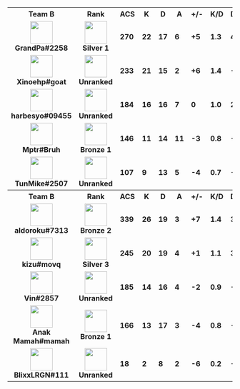 <table>
  <tr>
    <th align="center">Team B</th>
    <th>Rank
    </th><th title="Average Combat Score">ACS</th>
    <th title="Kills">K</th>
    <th title="Deaths">D</th>
    <th title="Assists">A</th>
    <th title="Kill Difference">+/-</th>
    <th title="Kill/Death Ratio">K/D</th>
    <th title="Average Damage Delta per Second">DDÎ”</th>
    <th>ADR</th>
    <th>HS%</th>
    <th>KAST</th>
    <th>FK</th>
    <th>FD</th>
    <th>MK</th>
  </tr><tr>
      <td align="center">
        <img src="https://titles.trackercdn.com/valorant-api/agents/add6443a-41bd-e414-f6ad-e58d267f4e95/displayicon.png" width="50">
        <br>
        <b>
          GrandPa#2258
        </b></td>
      <td align="center">
        <img src="https://trackercdn.com/cdn/tracker.gg/valorant/icons/tiersv2/9.png" width="50">
        <br>
        <b>Silver 1</b>
      </td><td>
        <b>270</b>
      </td>
      <td>
        <b>22</b>
      </td>
      <td>
        <b>17</b>
      </td>
      <td>
        <b>6</b>
      </td>
      <td>
        <b>+5
        </b>
      </td>
      <td>
        <b>1.3</b>
      </td>
      <td>
        <b>45</b>
      </td>
      <td>
        <b>185.2</b>
      </td>
      <td>
        <b>16.3%</b>
      </td>
      <td>
        <b>83.0%</b>
      </td>
      <td>
        <b>2</b>
      </td>
      <td>
        <b>1</b>
      </td>
      <td>
        <b>2</b>
      </td>
    </tr><tr>
      <td align="center">
        <img src="https://titles.trackercdn.com/valorant-api/agents/eb93336a-449b-9c1b-0a54-a891f7921d69/displayicon.png" width="50">
        <br>
        <b>
          Xinoehp#goat
        </b></td>
      <td align="center">
        <img src="https://trackercdn.com/cdn/tracker.gg/valorant/icons/tiersv2/0.png" width="50">
        <br>
        <b>Unranked</b>
      </td><td>
        <b>233</b>
      </td>
      <td>
        <b>21</b>
      </td>
      <td>
        <b>15</b>
      </td>
      <td>
        <b>2</b>
      </td>
      <td>
        <b>+6
        </b>
      </td>
      <td>
        <b>1.4</b>
      </td>
      <td>
        <b>-4</b>
      </td>
      <td>
        <b>144.4</b>
      </td>
      <td>
        <b>36.4%</b>
      </td>
      <td>
        <b>79.0%</b>
      </td>
      <td>
        <b>6</b>
      </td>
      <td>
        <b>3</b>
      </td>
      <td>
        <b>1</b>
      </td>
    </tr><tr>
      <td align="center">
        <img src="https://titles.trackercdn.com/valorant-api/agents/a3bfb853-43b2-7238-a4f1-ad90e9e46bcc/displayicon.png" width="50">
        <br>
        <b>
          harbesyo#09455
        </b></td>
      <td align="center">
        <img src="https://trackercdn.com/cdn/tracker.gg/valorant/icons/tiersv2/0.png" width="50">
        <br>
        <b>Unranked</b>
      </td><td>
        <b>184</b>
      </td>
      <td>
        <b>16</b>
      </td>
      <td>
        <b>16</b>
      </td>
      <td>
        <b>7</b>
      </td>
      <td>
        <b>0
        </b>
      </td>
      <td>
        <b>1.0</b>
      </td>
      <td>
        <b>2</b>
      </td>
      <td>
        <b>132.2</b>
      </td>
      <td>
        <b>21.2%</b>
      </td>
      <td>
        <b>79.0%</b>
      </td>
      <td>
        <b>1</b>
      </td>
      <td>
        <b>2</b>
      </td>
      <td>
        <b>1</b>
      </td>
    </tr><tr>
      <td align="center">
        <img src="https://titles.trackercdn.com/valorant-api/agents/dade69b4-4f5a-8528-247b-219e5a1facd6/displayicon.png" width="50">
        <br>
        <b>
          Mptr#Bruh
        </b></td>
      <td align="center">
        <img src="https://trackercdn.com/cdn/tracker.gg/valorant/icons/tiersv2/6.png" width="50">
        <br>
        <b>Bronze 1</b>
      </td><td>
        <b>146</b>
      </td>
      <td>
        <b>11</b>
      </td>
      <td>
        <b>14</b>
      </td>
      <td>
        <b>11</b>
      </td>
      <td>
        <b>-3
        </b>
      </td>
      <td>
        <b>0.8</b>
      </td>
      <td>
        <b>-27</b>
      </td>
      <td>
        <b>99.7</b>
      </td>
      <td>
        <b>10.0%</b>
      </td>
      <td>
        <b>71.0%</b>
      </td>
      <td>
        <b>1</b>
      </td>
      <td>
        <b>5</b>
      </td>
      <td>
        <b>0</b>
      </td>
    </tr><tr>
      <td align="center">
        <img src="https://titles.trackercdn.com/valorant-api/agents/569fdd95-4d10-43ab-ca70-79becc718b46/displayicon.png" width="50">
        <br>
        <b>
          TunMike#2507
        </b></td>
      <td align="center">
        <img src="https://trackercdn.com/cdn/tracker.gg/valorant/icons/tiersv2/0.png" width="50">
        <br>
        <b>Unranked</b>
      </td><td>
        <b>107</b>
      </td>
      <td>
        <b>9</b>
      </td>
      <td>
        <b>13</b>
      </td>
      <td>
        <b>5</b>
      </td>
      <td>
        <b>-4
        </b>
      </td>
      <td>
        <b>0.7</b>
      </td>
      <td>
        <b>-19</b>
      </td>
      <td>
        <b>78.5</b>
      </td>
      <td>
        <b>12.0%</b>
      </td>
      <td>
        <b>67.0%</b>
      </td>
      <td>
        <b>1</b>
      </td>
      <td>
        <b>2</b>
      </td>
      <td>
        <b>0</b>
      </td>
    </tr><tr>
    <th align="center">Team B</th>
    <th>Rank
    </th><th title="Average Combat Score">ACS</th>
    <th title="Kills">K</th>
    <th title="Deaths">D</th>
    <th title="Assists">A</th>
    <th title="Kill Difference">+/-</th>
    <th title="Kill/Death Ratio">K/D</th>
    <th title="Average Damage Delta per Second">DDÎ”</th>
    <th>ADR</th>
    <th>HS%</th>
    <th>KAST</th>
    <th>FK</th>
    <th>FD</th>
    <th>MK</th>
  </tr><tr>
      <td align="center">
        <img src="https://titles.trackercdn.com/valorant-api/agents/bb2a4828-46eb-8cd1-e765-15848195d751/displayicon.png" width="50">
        <br>
        <b>
          aldoroku#7313
        </b></td>
      <td align="center">
        <img src="https://trackercdn.com/cdn/tracker.gg/valorant/icons/tiersv2/7.png" width="50">
        <br>
        <b>Bronze 2</b>
      </td><td>
        <b>339</b>
      </td>
      <td>
        <b>26</b>
      </td>
      <td>
        <b>19</b>
      </td>
      <td>
        <b>3</b>
      </td>
      <td>
        <b>+7
        </b>
      </td>
      <td>
        <b>1.4</b>
      </td>
      <td>
        <b>32</b>
      </td>
      <td>
        <b>200.1</b>
      </td>
      <td>
        <b>8.1%</b>
      </td>
      <td>
        <b>67.0%</b>
      </td>
      <td>
        <b>8</b>
      </td>
      <td>
        <b>6</b>
      </td>
      <td>
        <b>3</b>
      </td>
    </tr><tr>
      <td align="center">
        <img src="https://titles.trackercdn.com/valorant-api/agents/569fdd95-4d10-43ab-ca70-79becc718b46/displayicon.png" width="50">
        <br>
        <b>
          kizu#movq
        </b></td>
      <td align="center">
        <img src="https://trackercdn.com/cdn/tracker.gg/valorant/icons/tiersv2/11.png" width="50">
        <br>
        <b>Silver 3</b>
      </td><td>
        <b>245</b>
      </td>
      <td>
        <b>20</b>
      </td>
      <td>
        <b>19</b>
      </td>
      <td>
        <b>4</b>
      </td>
      <td>
        <b>+1
        </b>
      </td>
      <td>
        <b>1.1</b>
      </td>
      <td>
        <b>36</b>
      </td>
      <td>
        <b>172.5</b>
      </td>
      <td>
        <b>15.4%</b>
      </td>
      <td>
        <b>71.0%</b>
      </td>
      <td>
        <b>3</b>
      </td>
      <td>
        <b>0</b>
      </td>
      <td>
        <b>1</b>
      </td>
    </tr><tr>
      <td align="center">
        <img src="https://titles.trackercdn.com/valorant-api/agents/7f94d92c-4234-0a36-9646-3a87eb8b5c89/displayicon.png" width="50">
        <br>
        <b>
          Vin#2857
        </b></td>
      <td align="center">
        <img src="https://trackercdn.com/cdn/tracker.gg/valorant/icons/tiersv2/0.png" width="50">
        <br>
        <b>Unranked</b>
      </td><td>
        <b>185</b>
      </td>
      <td>
        <b>14</b>
      </td>
      <td>
        <b>16</b>
      </td>
      <td>
        <b>4</b>
      </td>
      <td>
        <b>-2
        </b>
      </td>
      <td>
        <b>0.9</b>
      </td>
      <td>
        <b>-15</b>
      </td>
      <td>
        <b>129.6</b>
      </td>
      <td>
        <b>12.5%</b>
      </td>
      <td>
        <b>67.0%</b>
      </td>
      <td>
        <b>1</b>
      </td>
      <td>
        <b>1</b>
      </td>
      <td>
        <b>0</b>
      </td>
    </tr><tr>
      <td align="center">
        <img src="https://titles.trackercdn.com/valorant-api/agents/6f2a04ca-43e0-be17-7f36-b3908627744d/displayicon.png" width="50">
        <br>
        <b>
          Anak Mamah#mamah
        </b></td>
      <td align="center">
        <img src="https://trackercdn.com/cdn/tracker.gg/valorant/icons/tiersv2/6.png" width="50">
        <br>
        <b>Bronze 1</b>
      </td><td>
        <b>166</b>
      </td>
      <td>
        <b>13</b>
      </td>
      <td>
        <b>17</b>
      </td>
      <td>
        <b>3</b>
      </td>
      <td>
        <b>-4
        </b>
      </td>
      <td>
        <b>0.8</b>
      </td>
      <td>
        <b>-4</b>
      </td>
      <td>
        <b>128.7</b>
      </td>
      <td>
        <b>17.5%</b>
      </td>
      <td>
        <b>62.0%</b>
      </td>
      <td>
        <b>1</b>
      </td>
      <td>
        <b>1</b>
      </td>
      <td>
        <b>1</b>
      </td>
    </tr><tr>
      <td align="center">
        <img src="https://titles.trackercdn.com/valorant-api/agents/1dbf2edd-4729-0984-3115-daa5eed44993/displayicon.png" width="50">
        <br>
        <b>
          BlixxLRGN#111
        </b></td>
      <td align="center">
        <img src="https://trackercdn.com/cdn/tracker.gg/valorant/icons/tiersv2/0.png" width="50">
        <br>
        <b>Unranked</b>
      </td><td>
        <b>18</b>
      </td>
      <td>
        <b>2</b>
      </td>
      <td>
        <b>8</b>
      </td>
      <td>
        <b>2</b>
      </td>
      <td>
        <b>-6
        </b>
      </td>
      <td>
        <b>0.2</b>
      </td>
      <td>
        <b>-46</b>
      </td>
      <td>
        <b>12.2</b>
      </td>
      <td>
        <b>11.1%</b>
      </td>
      <td>
        <b>17.0%</b>
      </td>
      <td>
        <b>0</b>
      </td>
      <td>
        <b>3</b>
      </td>
      <td>
        <b>0</b>
      </td>
    </tr></table>
